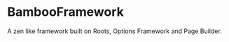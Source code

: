 BambooFramework
===============

A zen like framework built on Roots, Options Framework and Page Builder.
